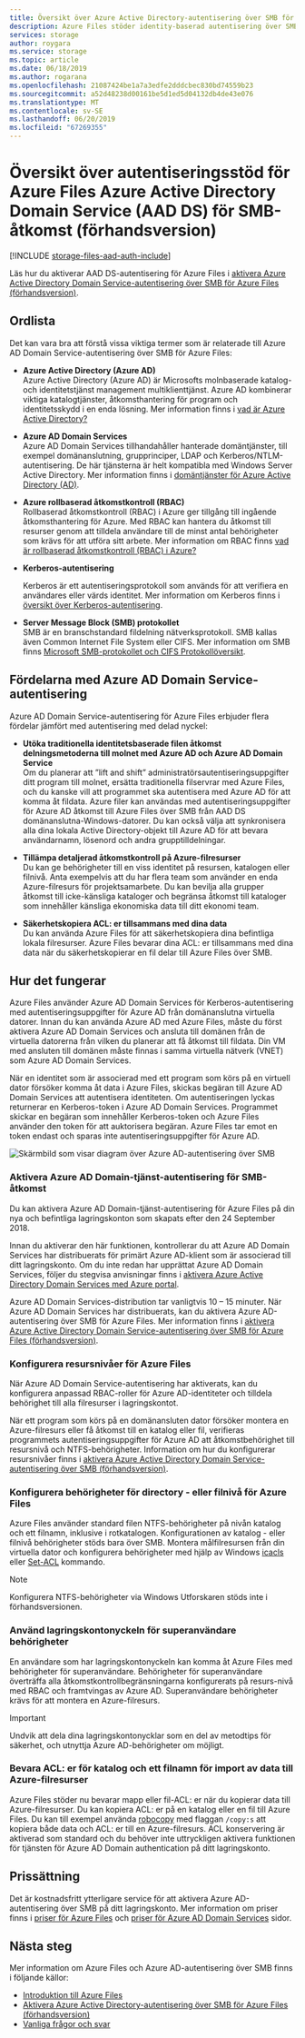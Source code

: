 ```yaml
---
title: Översikt över Azure Active Directory-autentisering över SMB för Azure Files (förhandsversion), Azure Storage
description: Azure Files stöder identity-baserad autentisering över SMB (Server Message Block) (förhandsversion) via Azure Active Directory (Azure AD) Domain Services. Dina domänanslutna Windows-datorer (VM) kan sedan komma åt Azure-filresurser med Azure AD-autentiseringsuppgifter.
services: storage
author: roygara
ms.service: storage
ms.topic: article
ms.date: 06/18/2019
ms.author: rogarana
ms.openlocfilehash: 21087424be1a7a3edfe2dddcbec830bd74559b23
ms.sourcegitcommit: a52d48238d00161be5d1ed5d04132db4de43e076
ms.translationtype: MT
ms.contentlocale: sv-SE
ms.lasthandoff: 06/20/2019
ms.locfileid: "67269355"
---
```

# <a name="overview-of-azure-files-azure-active-directory-domain-service-aad-ds-authentication-support-for-smb-access-preview"></a>Översikt över autentiseringsstöd för Azure Files Azure Active Directory Domain Service (AAD DS) för SMB-åtkomst (förhandsversion)
[!INCLUDE [storage-files-aad-auth-include](../../../includes/storage-files-aad-auth-include.md)]

Läs hur du aktiverar AAD DS-autentisering för Azure Files i [aktivera Azure Active Directory Domain Service-autentisering över SMB för Azure Files (förhandsversion)](storage-files-active-directory-enable.md).

## <a name="glossary"></a>Ordlista 
Det kan vara bra att förstå vissa viktiga termer som är relaterade till Azure AD Domain Service-autentisering över SMB för Azure Files:

-   **Azure Active Directory (Azure AD)**  
    Azure Active Directory (Azure AD) är Microsofts molnbaserade katalog- och identitetstjänst management multiklienttjänst. Azure AD kombinerar viktiga katalogtjänster, åtkomsthantering för program och identitetsskydd i en enda lösning. Mer information finns i [vad är Azure Active Directory?](../../active-directory/fundamentals/active-directory-whatis.md)

-   **Azure AD Domain Services**  
    Azure AD Domain Services tillhandahåller hanterade domäntjänster, till exempel domänanslutning, grupprinciper, LDAP och Kerberos/NTLM-autentisering. De här tjänsterna är helt kompatibla med Windows Server Active Directory. Mer information finns i [domäntjänster för Azure Active Directory (AD)](../../active-directory-domain-services/overview.md).

-   **Azure rollbaserad åtkomstkontroll (RBAC)**  
    Rollbaserad åtkomstkontroll (RBAC) i Azure ger tillgång till ingående åtkomsthantering för Azure. Med RBAC kan hantera du åtkomst till resurser genom att tilldela användare till de minst antal behörigheter som krävs för att utföra sitt arbete. Mer information om RBAC finns [vad är rollbaserad åtkomstkontroll (RBAC) i Azure?](../../role-based-access-control/overview.md)

-   **Kerberos-autentisering**

    Kerberos är ett autentiseringsprotokoll som används för att verifiera en användares eller värds identitet. Mer information om Kerberos finns i [översikt över Kerberos-autentisering](https://docs.microsoft.com/windows-server/security/kerberos/kerberos-authentication-overview).

-  **Server Message Block (SMB) protokollet**  
    SMB är en branschstandard fildelning nätverksprotokoll. SMB kallas även Common Internet File System eller CIFS. Mer information om SMB finns [Microsoft SMB-protokollet och CIFS Protokollöversikt](https://docs.microsoft.com/windows/desktop/FileIO/microsoft-smb-protocol-and-cifs-protocol-overview).

## <a name="advantages-of-azure-ad-domain-service-authentication"></a>Fördelarna med Azure AD Domain Service-autentisering
Azure AD Domain Service-autentisering för Azure Files erbjuder flera fördelar jämfört med autentisering med delad nyckel:

-   **Utöka traditionella identitetsbaserade filen åtkomst delningsmetoderna till molnet med Azure AD och Azure AD Domain Service**  
    Om du planerar att ”lift and shift” administratörsautentiseringsuppgifter ditt program till molnet, ersätta traditionella filservrar med Azure Files, och du kanske vill att programmet ska autentisera med Azure AD för att komma åt fildata. Azure filer kan användas med autentiseringsuppgifter för Azure AD åtkomst till Azure Files över SMB från AAD DS domänanslutna-Windows-datorer. Du kan också välja att synkronisera alla dina lokala Active Directory-objekt till Azure AD för att bevara användarnamn, lösenord och andra grupptilldelningar.

-   **Tillämpa detaljerad åtkomstkontroll på Azure-filresurser**  
    Du kan ge behörigheter till en viss identitet på resursen, katalogen eller filnivå. Anta exempelvis att du har flera team som använder en enda Azure-filresurs för projektsamarbete. Du kan bevilja alla grupper åtkomst till icke-känsliga kataloger och begränsa åtkomst till kataloger som innehåller känsliga ekonomiska data till ditt ekonomi team. 

-   **Säkerhetskopiera ACL: er tillsammans med dina data**  
    Du kan använda Azure Files för att säkerhetskopiera dina befintliga lokala filresurser. Azure Files bevarar dina ACL: er tillsammans med dina data när du säkerhetskopierar en fil delar till Azure Files över SMB.

## <a name="how-it-works"></a>Hur det fungerar
Azure Files använder Azure AD Domain Services för Kerberos-autentisering med autentiseringsuppgifter för Azure AD från domänanslutna virtuella datorer. Innan du kan använda Azure AD med Azure Files, måste du först aktivera Azure AD Domain Services och ansluta till domänen från de virtuella datorerna från vilken du planerar att få åtkomst till fildata. Din VM med ansluten till domänen måste finnas i samma virtuella nätverk (VNET) som Azure AD Domain Services. 

När en identitet som är associerad med ett program som körs på en virtuell dator försöker komma åt data i Azure Files, skickas begäran till Azure AD Domain Services att autentisera identiteten. Om autentiseringen lyckas returnerar en Kerberos-token i Azure AD Domain Services. Programmet skickar en begäran som innehåller Kerberos-token och Azure Files använder den token för att auktorisera begäran. Azure Files tar emot en token endast och sparas inte autentiseringsuppgifter för Azure AD.

![Skärmbild som visar diagram över Azure AD-autentisering över SMB](media/storage-files-active-directory-overview/azure-active-directory-over-smb-for-files-overview.png)

### <a name="enable-azure-ad-domain-service-authentication-for-smb-access"></a>Aktivera Azure AD Domain-tjänst-autentisering för SMB-åtkomst
Du kan aktivera Azure AD Domain-tjänst-autentisering för Azure Files på din nya och befintliga lagringskonton som skapats efter den 24 September 2018. 

Innan du aktiverar den här funktionen, kontrollerar du att Azure AD Domain Services har distribuerats för primärt Azure AD-klient som är associerad till ditt lagringskonto. Om du inte redan har upprättat Azure AD Domain Services, följer du stegvisa anvisningar finns i [aktivera Azure Active Directory Domain Services med Azure portal](../../active-directory-domain-services/create-instance.md).

Azure AD Domain Services-distribution tar vanligtvis 10 – 15 minuter. När Azure AD Domain Services har distribuerats, kan du aktivera Azure AD-autentisering över SMB för Azure Files. Mer information finns i [aktivera Azure Active Directory Domain Service-autentisering över SMB för Azure Files (förhandsversion)](storage-files-active-directory-enable.md). 

### <a name="configure-share-level-permissions-for-azure-files"></a>Konfigurera resursnivåer för Azure Files
När Azure AD Domain Service-autentisering har aktiverats, kan du konfigurera anpassad RBAC-roller för Azure AD-identiteter och tilldela behörighet till alla filresurser i lagringskontot.

När ett program som körs på en domänansluten dator försöker montera en Azure-filresurs eller få åtkomst till en katalog eller fil, verifieras programmets autentiseringsuppgifter för Azure AD att åtkomstbehörighet till resursnivå och NTFS-behörigheter. Information om hur du konfigurerar resursnivåer finns i [aktivera Azure Active Directory Domain Service-autentisering över SMB (förhandsversion)](storage-files-active-directory-enable.md).

### <a name="configure-directory--or-file-level-permissions-for-azure-files"></a>Konfigurera behörigheter för directory - eller filnivå för Azure Files 
Azure Files använder standard filen NTFS-behörigheter på nivån katalog och ett filnamn, inklusive i rotkatalogen. Konfigurationen av katalog - eller filnivå behörigheter stöds bara över SMB. Montera målfilresursen från din virtuella dator och konfigurera behörigheter med hjälp av Windows [icacls](https://docs.microsoft.com/windows-server/administration/windows-commands/icacls) eller [Set-ACL](https://docs.microsoft.com/powershell/module/microsoft.powershell.security/get-acl) kommando. 

> [!NOTE]
> Konfigurera NTFS-behörigheter via Windows Utforskaren stöds inte i förhandsversionen.

### <a name="use-the-storage-account-key-for-superuser-permissions"></a>Använd lagringskontonyckeln för superanvändare behörigheter 
En användare som har lagringskontonyckeln kan komma åt Azure Files med behörigheter för superanvändare. Behörigheter för superanvändare överträffa alla åtkomstkontrollbegränsningarna konfigurerats på resurs-nivå med RBAC och framtvingas av Azure AD. Superanvändare behörigheter krävs för att montera en Azure-filresurs. 

> [!IMPORTANT]
> Undvik att dela dina lagringskontonycklar som en del av metodtips för säkerhet, och utnyttja Azure AD-behörigheter om möjligt.

### <a name="preserve-directory-and-file-acls-for-data-import-to-azure-file-shares"></a>Bevara ACL: er för katalog och ett filnamn för import av data till Azure-filresurser
Azure Files stöder nu bevarar mapp eller fil-ACL: er när du kopierar data till Azure-filresurser. Du kan kopiera ACL: er på en katalog eller en fil till Azure Files. Du kan till exempel använda [robocopy](https://docs.microsoft.com/windows-server/administration/windows-commands/robocopy) med flaggan `/copy:s` att kopiera både data och ACL: er till en Azure-filresurs. ACL konservering är aktiverad som standard och du behöver inte uttryckligen aktivera funktionen för tjänsten för Azure AD Domain authentication på ditt lagringskonto. 

## <a name="pricing"></a>Prissättning
Det är kostnadsfritt ytterligare service för att aktivera Azure AD-autentisering över SMB på ditt lagringskonto. Mer information om priser finns i [priser för Azure Files](https://azure.microsoft.com/pricing/details/storage/files/) och [priser för Azure AD Domain Services](https://azure.microsoft.com/pricing/details/active-directory-ds/) sidor.

## <a name="next-steps"></a>Nästa steg
Mer information om Azure Files och Azure AD-autentisering över SMB finns i följande källor:

- [Introduktion till Azure Files](storage-files-introduction.md)
- [Aktivera Azure Active Directory-autentisering över SMB för Azure Files (förhandsversion)](storage-files-active-directory-enable.md)
- [Vanliga frågor och svar](storage-files-faq.md)
